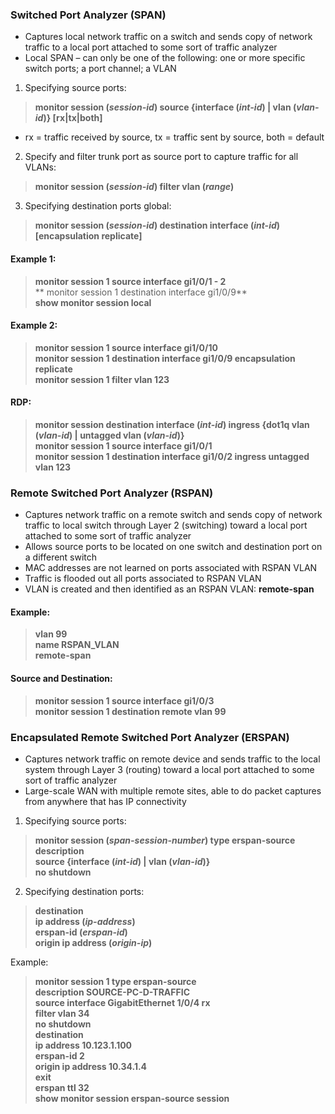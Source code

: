 ### Switched Port Analyzer (SPAN)  
* Captures local network traffic on a switch and sends copy of network traffic to a local port attached to some sort of traffic analyzer  
* Local SPAN – can only be one of the following: one or more specific switch ports; a port channel; a VLAN  
1. Specifying source ports:  
> **monitor session (*session-id*) source {interface (*int-id*) | vlan (*vlan-id*)} [rx|tx|both]**  
* rx = traffic received by source, tx = traffic sent by source, both = default  
2. Specify and filter trunk port as source port to capture traffic for all VLANs:  
> **monitor session (*session-id*) filter vlan (*range*)**  
3. Specifying destination ports global:  
> **monitor session (*session-id*) destination interface (*int-id*) [encapsulation replicate]**  

#### Example 1:  
> **monitor session 1 source interface gi1/0/1 - 2**  
>** monitor session 1 destination interface gi1/0/9**  
> **show monitor session local**  

#### Example 2:  
> **monitor session 1 source interface gi1/0/10**  
> **monitor session 1 destination interface gi1/0/9 encapsulation replicate**  
> **monitor session 1 filter vlan 123**  

#### RDP:  
> **monitor session <id> destination interface (*int-id*) ingress {dot1q vlan (*vlan-id*) | untagged vlan (*vlan-id*)}**  
> **monitor session 1 source interface gi1/0/1**  
> **monitor session 1 destination interface gi1/0/2 ingress untagged vlan 123**  


### Remote Switched Port Analyzer (RSPAN)
* Captures network traffic on a remote switch and sends copy of network traffic to local switch through Layer 2 (switching) toward a local port attached to some sort of traffic analyzer  
* Allows source ports to be located on one switch and destination port on a different switch  
* MAC addresses are not learned on ports associated with RSPAN VLAN  
* Traffic is flooded out all ports associated to RSPAN VLAN  
* VLAN is created and then identified as an RSPAN VLAN: **remote-span**  

#### Example:  
> **vlan 99**  
> **name RSPAN_VLAN**  
> **remote-span**  
#### Source and Destination:  
> **monitor session 1 source interface gi1/0/3**  
> **monitor session 1 destination remote vlan 99**  

### Encapsulated Remote Switched Port Analyzer (ERSPAN)  
* Captures network traffic on remote device and sends traffic to the local system through Layer 3 (routing) toward a local port attached to some sort of traffic analyzer  
* Large-scale WAN with multiple remote sites, able to do packet captures from anywhere that has IP connectivity  
1. Specifying source ports:  
> **monitor session (*span-session-number*) type erspan-source**  
> **description**  
> **source {interface (*int-id*) | vlan (*vlan-id*)}**   
> **no shutdown**  
2. Specifying destination ports:  
> **destination**  
> **ip address (*ip-address*)**  
> **erspan-id (*erspan-id*)**  
> **origin ip address (*origin-ip*)**  

Example:  
> **monitor session 1 type erspan-source**  
> **description SOURCE-PC-D-TRAFFIC**  
> **source interface GigabitEthernet 1/0/4 rx**  
> **filter vlan 34**  
> **no shutdown**  
> **destination**  
> **ip address 10.123.1.100**  
> **erspan-id 2**  
> **origin ip address 10.34.1.4**  
> **exit**  
> **erspan ttl 32**  
> **show monitor session erspan-source session**  



